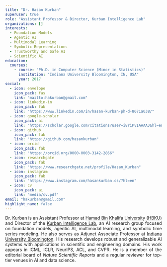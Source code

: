 ```yaml
---
title: "Dr. Hasan Kurban"
superuser: true
role: "Assistant Professor & Director, Kurban Intelligence Lab"
organizations: []
interests:
  - Foundation Models
  - Agentic AI
  - Multimodal Learning
  - Symbolic Representations
  - Trustworthy and Safe AI
  - Scientific AI
education:
  courses:
    - course: "Ph.D. in Computer Science (Minor in Statistics)"
      institution: "Indiana University Bloomington, IN, USA"
      year: 2017
social:
  - icon: envelope
    icon_pack: fas
    link: "mailto:hakurban@gmail.com"
  - icon: linkedin-in
    icon_pack: fab
    link: "https://www.linkedin.com/in/hasan-kurban-ph-d-8071a038/"
  - icon: google-scholar
    icon_pack: ai
    link: "https://scholar.google.com/citations?user=i8riPvIAAAAJ&hl=en"
  - icon: github
    icon_pack: fab
    link: "https://github.com/hasankurban"
  - icon: orcid
    icon_pack: fab
    link: "https://orcid.org/0000-0003-3142-2866"
  - icon: researchgate
    icon_pack: fab
    link: "https://www.researchgate.net/profile/Hasan_Kurban"
  - icon: instagram
    icon_pack: fab
    link: "https://www.instagram.com/hasankurban.cs/?hl=en"
  - icon: cv
    icon_pack: ai
    link: "media/cv.pdf"
email: "hakurban@gmail.com"
highlight_name: false
---
```


<div style="text-align: justify">

Dr. Kurban is an Assistant Professor at <a href="https://www.hbku.edu.qa/en" target="_blank">Hamad Bin Khalifa University (HBKU)</a> and Director of the <a href="https://kurbanintelligencelab.com" target="_blank">Kurban Intelligence Lab</a>, an AI research group focused on foundation models, agentic AI, multimodal learning, and symbolic time series modeling. He also serves as Adjunct Associate Professor at <a href="https://www.indiana.edu/" target="_blank">Indiana University Bloomington</a>. His research develops robust and generalizable AI systems with applications in scientific and engineering domains. His work appears in ICML, ICLR, NeurIPS, ACL, and CVPR. He is a member of the editorial board of <em>Nature Scientific Reports</em> and a regular reviewer for top-tier venues in AI and data science.

</div>
